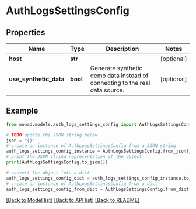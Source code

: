 # AuthLogsSettingsConfig


## Properties

Name | Type | Description | Notes
------------ | ------------- | ------------- | -------------
**host** | **str** |  | [optional] 
**use_synthetic_data** | **bool** | Generate synthetic demo data instead of connecting to the real data source. | [optional] 

## Example

```python
from monad.models.auth_logs_settings_config import AuthLogsSettingsConfig

# TODO update the JSON string below
json = "{}"
# create an instance of AuthLogsSettingsConfig from a JSON string
auth_logs_settings_config_instance = AuthLogsSettingsConfig.from_json(json)
# print the JSON string representation of the object
print(AuthLogsSettingsConfig.to_json())

# convert the object into a dict
auth_logs_settings_config_dict = auth_logs_settings_config_instance.to_dict()
# create an instance of AuthLogsSettingsConfig from a dict
auth_logs_settings_config_from_dict = AuthLogsSettingsConfig.from_dict(auth_logs_settings_config_dict)
```
[[Back to Model list]](../README.md#documentation-for-models) [[Back to API list]](../README.md#documentation-for-api-endpoints) [[Back to README]](../README.md)


